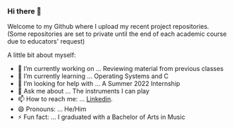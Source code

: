 ### Hi there 👋

Welcome to my Github where I upload my recent project repositories. 
(Some repositories are set to private until the end of each academic course due to educators' request)

<!--
**atavakoulnia/atavakoulnia** is a ✨ _special_ ✨ repository because its `README.md` (this file) appears on your GitHub profile.
-->

A little bit about myself:

- 🔭 I’m currently working on ... Reviewing material from previous classes
- 🌱 I’m currently learning ... Operating Systems and C
- 🤔 I’m looking for help with ... A Summer 2022 Internship
- 💬 Ask me about ... The instruments I can play
- 📫 How to reach me: ... [Linkedin](https://www.linkedin.com/in/atavakoulnia/).
- 😄 Pronouns: ... He/Him
- ⚡ Fun fact: ... I graduated with a Bachelor of Arts in Music

